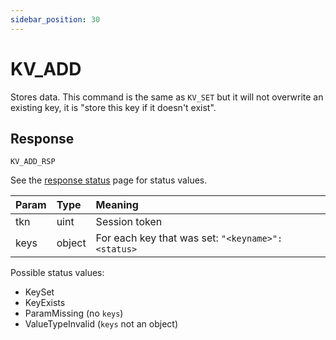 ```yaml
---
sidebar_position: 30
---
```


# KV_ADD
Stores data. This command is the same as `KV_SET` but it will not overwrite an existing key, it is "store this key if it doesn't exist".


## Response

`KV_ADD_RSP`

See the [response status](./../Statuses) page for status values.


|Param|Type|Meaning|
|:---|:---|:---|
|tkn|uint|Session token|
|keys|object|For each key that was set: `"<keyname>":<status>`|


Possible status values:

- KeySet
- KeyExists
- ParamMissing (no `keys`)
- ValueTypeInvalid (`keys` not an object)
